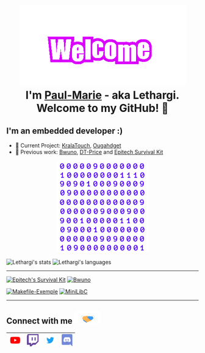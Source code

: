 
<h1 align="center"> <img src="https://github.com/Paul-Marie/Paul-Marie/blob/master/Assets/Welcome.gif" alt="Welcome"> <br>I'm <a href="https://github.com/Paul-Marie">Paul-Marie</a> - aka Lethargi. Welcome to my GitHub! 🤗</h1>

<h2> I'm an embedded developer :) </h2>

- 🚧 Current Project: [KralaTouch][kralatouch], [Ougahdget][ougahdget]
- 📍 Previous work: [Bwuno][bwuno], [DT-Price][dt-price] and [Epitech Survival Kit][epitech-survival-kit]

<p align="center"> <img src="https://github.com/Paul-Marie/Paul-Marie/blob/master/Assets/Matrix.gif" alt="Matrix" height="240px"/> </p>

![Lethargi's stats](https://github-readme-stats.vercel.app/api?username=Paul-Marie&show_icons=true&hide_border=true&title_color=753BFA&icon_color=753BFA)
![Lethargi's languages](https://github-readme-stats.vercel.app/api/top-langs/?username=Paul-Marie&hide=html,java&hide_border=true&title_color=753BFA&layout=compact)

---

[![Epitech's Survival Kit](https://github-readme-stats.vercel.app/api/pin/?username=Paul-Marie&repo=Epitech-Survival-Kit&title_color=753BFA&bg_color=F7FAFC&hide_border=true&show_owner=true)][epitech-survival-kit]
[![Bwuno](https://github-readme-stats.vercel.app/api/pin/?username=Paul-Marie&repo=Bwuno&title_color=753BFA&bg_color=F7FAFC&hide_border=true)][bwuno]
<!---([![KralAPI](https://github-readme-stats.vercel.app/api/pin/?username=KralaTouch&repo=KralAPI&title_color=753BFA&bg_color=F7FAFC&hide_border=true&show_owner=true)][kralapi]--->
<!---([![KralAPI](https://github-readme-stats.vercel.app/api/pin/?username=KralaTouch&repo=OugAhPI&title_color=753BFA&bg_color=F7FAFC&hide_border=true&show_owner=true)][ougahpi]--->
[![Makefile-Exemple](https://github-readme-stats.vercel.app/api/pin/?username=Paul-Marie&repo=Makefile-Example&title_color=753BFA&bg_color=F7FAFC&hide_border=true)][makefile-example]
[![MiniLibC](https://github-readme-stats.vercel.app/api/pin/?username=Paul-Marie&repo=minilibc&title_color=753BFA&bg_color=F7FAFC&hide_border=true)][minilibc]

---

<h2> Connect with me <img src="https://github.com/Paul-Marie/Paul-Marie/blob/master/Assets/HandShake.gif" height="32px"> </h2>

<!---
[<img align="left" alt="twitter_logo" width="22px" src="https://cdn.jsdelivr.net/npm/simple-icons@3.12.4/icons/twitter.svg">][twitter]
[<img align="left" alt="instagram_logo" width="22px" src="https://cdn.jsdelivr.net/npm/simple-icons@3.12.4/icons/instagram.svg">][instagram]
[<img align="left" alt="youtube_logo" width="22px" src="https://cdn.jsdelivr.net/npm/simple-icons@3.12.4/icons/youtube.svg">][youtube]
[<img align="left" alt="twitch_logo" width="22px" src="https://cdn.jsdelivr.net/npm/simple-icons@3.12.4/icons/twitch.svg">][twitch]
[<img align="left" alt="discord_logo" width="22px" src="https://cdn.jsdelivr.net/npm/simple-icons@3.12.4/icons/discord.svg">][discord]
--->

| [<img src="https://github.com/Paul-Marie/Paul-Marie/blob/master/Assets/Youtube.svg" alt="Youtube" width="32">][youtube] | [<img src="https://github.com/Paul-Marie/Paul-Marie/blob/master/Assets/Twitch.svg" alt="Twitch" width="32">][twitch] | [<img src="https://github.com/Paul-Marie/Paul-Marie/blob/master/Assets/Twitter.svg" alt="Twitter" width="32">][twitter] | [<img src="https://github.com/Paul-Marie/Paul-Marie/blob/master/Assets/Discord.svg" alt="Discord" height="32">][discord] |
|:---:|:---:|:---:|:---:|
<br>
<br>

[epitech-survival-kit]: https://github.com/Paul-Marie/Epitech-Survival-Kit
[kralapi]: https://github.com/Kralatouch/KralAPI
[ougahpi]: https://github.com/Ougahdget/OugAhPI
[bwuno]: https://github.com/Paul-Marie/Bwuno
[makefile-example]: https://github.com/Paul-Marie/Makefile-Example
[minilibc]: https://github.com/Paul-Marie/MiniLibC
[ougahdget]: https://github.com/Ougahdget
[kralatouch]: https://github.com/Kralatouch/KralaTouch

[twitter]: https://twitter.com/Lethargi_
[youtube]: https://www.youtube.com/channel/UCX8MX68vCptkyWqu0gfzswA
[twitch]: https://www.twitch.tv/Lethargi
[discord]: https://discord.com/users/253926001640210432
[dt-price]: https://dt-price.com
